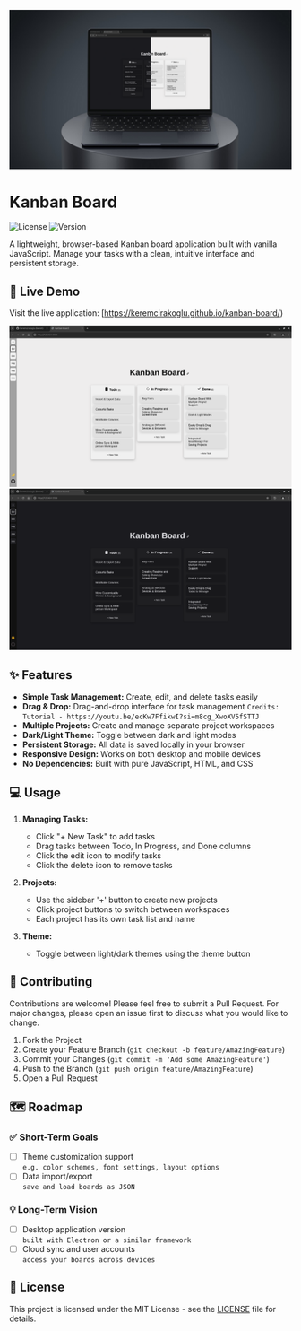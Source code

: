 ![Mockup](screenshot2.png)
# Kanban Board

![License](https://img.shields.io/badge/license-MIT-blue.svg)
![Version](https://img.shields.io/badge/version-1.0.0-green.svg)

A lightweight, browser-based Kanban board application built with vanilla JavaScript. Manage your tasks with a clean, intuitive interface and persistent storage.

## 🚀 Live Demo

Visit the live application: [https://keremcirakoglu.github.io/kanban-board/)

![Kanban Board Screenshot](screenshot.png)
![Kanban Board Screenshot](screenshot1.png)

## ✨ Features

- **Simple Task Management:** Create, edit, and delete tasks easily
- **Drag & Drop:** Drag-and-drop interface for task management `Credits: Tutorial - https://youtu.be/ecKw7FfikwI?si=m8cg_XwoXV5fSTTJ`
- **Multiple Projects:** Create and manage separate project workspaces
- **Dark/Light Theme:** Toggle between dark and light modes
- **Persistent Storage:** All data is saved locally in your browser
- **Responsive Design:** Works on both desktop and mobile devices
- **No Dependencies:** Built with pure JavaScript, HTML, and CSS

## 💻 Usage

1. **Managing Tasks:**
   - Click "+ New Task" to add tasks
   - Drag tasks between Todo, In Progress, and Done columns
   - Click the edit icon to modify tasks
   - Click the delete icon to remove tasks

2. **Projects:**
   - Use the sidebar '+' button to create new projects
   - Click project buttons to switch between workspaces
   - Each project has its own task list and name

3. **Theme:**
   - Toggle between light/dark themes using the theme button

   

## 🤝 Contributing

Contributions are welcome! Please feel free to submit a Pull Request. For major changes, please open an issue first to discuss what you would like to change.

1. Fork the Project
2. Create your Feature Branch (`git checkout -b feature/AmazingFeature`)
3. Commit your Changes (`git commit -m 'Add some AmazingFeature'`)
4. Push to the Branch (`git push origin feature/AmazingFeature`)
5. Open a Pull Request

## 🗺️ Roadmap

### ✅ Short-Term Goals
- [ ] Theme customization support  
  `e.g. color schemes, font settings, layout options`
- [ ] Data import/export  
  `save and load boards as JSON`

### 💡 Long-Term Vision
- [ ] Desktop application version  
  `built with Electron or a similar framework`
- [ ] Cloud sync and user accounts  
  `access your boards across devices`

## 📝 License

This project is licensed under the MIT License - see the [LICENSE](LICENSE) file for details.
